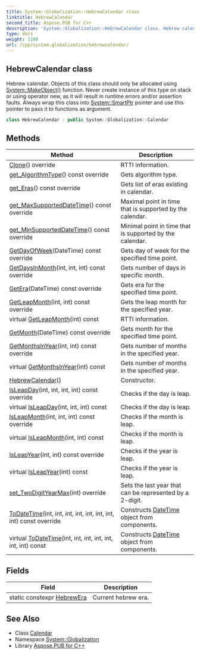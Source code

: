 ```yaml
---
title: System::Globalization::HebrewCalendar class
linktitle: HebrewCalendar
second_title: Aspose.PUB for C++
description: 'System::Globalization::HebrewCalendar class. Hebrew calendar. Objects of this class should only be allocated using System::MakeObject() function. Never create instance of this type on stack or using operator new, as it will result in runtime errors and/or assertion faults. Always wrap this class into System::SmartPtr pointer and use this pointer to pass it to functions as argument in C++.'
type: docs
weight: 1100
url: /cpp/system.globalization/hebrewcalendar/
---
```

## HebrewCalendar class


Hebrew calendar. Objects of this class should only be allocated using [System::MakeObject()](../../system/makeobject/) function. Never create instance of this type on stack or using operator new, as it will result in runtime errors and/or assertion faults. Always wrap this class into [System::SmartPtr](../../system/smartptr/) pointer and use this pointer to pass it to functions as argument.

```cpp
class HebrewCalendar : public System::Globalization::Calendar
```

## Methods

| Method | Description |
| --- | --- |
| [Clone](./clone/)() override | RTTI information. |
| [get_AlgorithmType](./get_algorithmtype/)() const override | Gets algorithm type. |
| [get_Eras](./get_eras/)() const override | Gets list of eras existing in calendar. |
| [get_MaxSupportedDateTime](./get_maxsupporteddatetime/)() const override | Maximal point in time that is supported by the calendar. |
| [get_MinSupportedDateTime](./get_minsupporteddatetime/)() const override | Minimal point in time that is supported by the calendar. |
| [GetDayOfWeek](./getdayofweek/)(DateTime) const override | Gets day of week for the specified time point. |
| [GetDaysInMonth](./getdaysinmonth/)(int, int, int) const override | Gets number of days in specific month. |
| [GetEra](./getera/)(DateTime) const override | Gets era for the specified time point. |
| [GetLeapMonth](./getleapmonth/)(int, int) const override | Gets the leap month for the specified year. |
| virtual [GetLeapMonth](./getleapmonth/)(int) const | RTTI information. |
| [GetMonth](./getmonth/)(DateTime) const override | Gets month for the specified time point. |
| [GetMonthsInYear](./getmonthsinyear/)(int, int) const override | Gets number of months in the specified year. |
| virtual [GetMonthsInYear](./getmonthsinyear/)(int) const | Gets number of months in the specified year. |
| [HebrewCalendar](./hebrewcalendar/)() | Constructor. |
| [IsLeapDay](./isleapday/)(int, int, int, int) const override | Checks if the day is leap. |
| virtual [IsLeapDay](./isleapday/)(int, int, int) const | Checks if the day is leap. |
| [IsLeapMonth](./isleapmonth/)(int, int, int) const override | Checks if the month is leap. |
| virtual [IsLeapMonth](./isleapmonth/)(int, int) const | Checks if the month is leap. |
| [IsLeapYear](./isleapyear/)(int, int) const override | Checks if the year is leap. |
| virtual [IsLeapYear](./isleapyear/)(int) const | Checks if the year is leap. |
| [set_TwoDigitYearMax](./set_twodigityearmax/)(int) override | Sets the last year that can be represented by a 2-digit. |
| [ToDateTime](./todatetime/)(int, int, int, int, int, int, int, int) const override | Constructs [DateTime](../../system/datetime/) object from components. |
| virtual [ToDateTime](./todatetime/)(int, int, int, int, int, int, int) const | Constructs [DateTime](../../system/datetime/) object from components. |
## Fields

| Field | Description |
| --- | --- |
| static constexpr [HebrewEra](./hebrewera/) | Current hebrew era. |
## See Also

* Class [Calendar](../calendar/)
* Namespace [System::Globalization](../)
* Library [Aspose.PUB for C++](../../)
